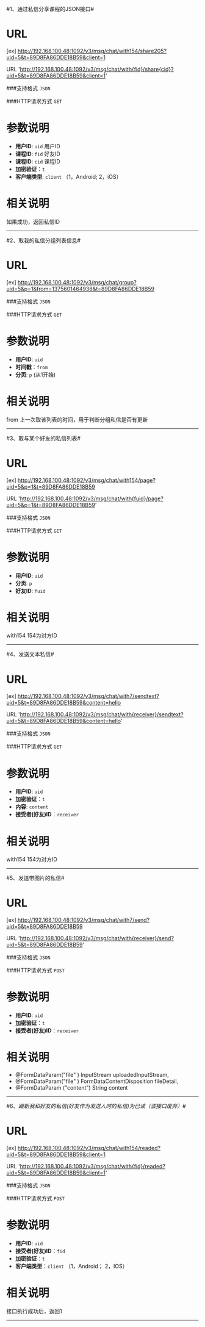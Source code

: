 #1、通过私信分享课程的JSON接口#

URL
====
[ex] http://192.168.100.48:1092/v3/msg/chat/with154/share205?uid=5&t=89D8FA86DDE18B59&client=1

URL 'http://192.168.100.48:1092/v3/msg/chat/with{fid}/share{cid}?uid=5&t=89D8FA86DDE18B59&client=1'

###支持格式 `JSON`

###HTTP请求方式 `GET`

参数说明
====

+ **用户ID**: `uid` 用户ID
+ **课程ID**: `fid` 好友ID
+ **课程ID**: `cid` 课程ID
+ **加密验证**：`t`  
+ **客户端类型**: `client`  （1，Android; 2，iOS）

相关说明
===
如果成功，返回私信ID

******

#2、取我的私信分组列表信息#

URL
====
[ex] http://192.168.100.48:1092/v3/msg/chat/group?uid=5&p=1&from=1375601464938&t=89D8FA86DDE18B59

###支持格式 `JSON`

###HTTP请求方式 `GET`

参数说明
====

+ **用户ID**: `uid` 
+ **时间戳**：`from` 
+ **分页**: `p` (从1开始)

相关说明
===
from 上一次取该列表的时间，用于判断分组私信是否有更新

******

#3、取与某个好友的私信列表#

URL
====
[ex] http://192.168.100.48:1092/v3/msg/chat/with154/page?uid=5&p=1&t=89D8FA86DDE18B59

URL 'http://192.168.100.48:1092/v3/msg/chat/with{fuid}/page?uid=5&p=1&t=89D8FA86DDE18B59'

###支持格式 `JSON`

###HTTP请求方式 `GET`

参数说明
====

+ **用户ID**: `uid`  
+ **分页**: `p`
+ **好友ID**: `fuid`

相关说明
===
with154 154为对方ID

******

#4、发送文本私信#

URL
====
[ex] http://192.168.100.48:1092/v3/msg/chat/with7/sendtext?uid=5&t=89D8FA86DDE18B59&content=hello

URL 'http://192.168.100.48:1092/v3/msg/chat/with{receiver}/sendtext?uid=5&t=89D8FA86DDE18B59&content=hello'

###支持格式 `JSON`

###HTTP请求方式 `GET`

参数说明
====

+ **用户ID**: `uid` 
+ **加密验证**：`t`  
+ **内容**: `content`
+ **接受者(好友)ID**：`receiver`  

相关说明
===
with154 154为对方ID

******

#5、发送带图片的私信#

URL
====
[ex] http://192.168.100.48:1092/v3/msg/chat/with7/send?uid=5&t=89D8FA86DDE18B59

URL 'http://192.168.100.48:1092/v3/msg/chat/with{receiver}/send?uid=5&t=89D8FA86DDE18B59'

###支持格式 `JSON`

###HTTP请求方式 `POST`

参数说明
====

+ **用户ID**: `uid` 
+ **加密验证**：`t`  
+ **接受者(好友)ID**：`receiver`  

相关说明
===
+ @FormDataParam("file" ) InputStream uploadedInputStream,
+ @FormDataParam("file" ) FormDataContentDisposition fileDetail,
+ @FormDataParam ("content") String content

******

#6、<i>跟新我和好友的私信(好友作为发送人时的私信)为已读（该接口废弃）</i>#

URL
====
[ex] http://192.168.100.48:1092/v3/msg/chat/with154/readed?uid=5&t=89D8FA86DDE18B59&client=1

URL 'http://192.168.100.48:1092/v3/msg/chat/with{fid}/readed?uid=5&t=89D8FA86DDE18B59&client=1'

###支持格式 `JSON`

###HTTP请求方式 `POST`

参数说明
====

+ **用户ID**: `uid` 
+ **接受者(好友)ID**：`fid`
+ **加密验证**：`t`  
+ **客户端类型**：`client` （1，Android； 2，IOS）

相关说明
===
接口执行成功后，返回1

******